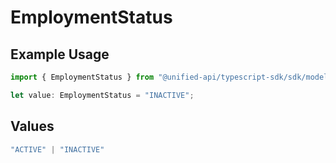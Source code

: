 # EmploymentStatus

## Example Usage

```typescript
import { EmploymentStatus } from "@unified-api/typescript-sdk/sdk/models/shared";

let value: EmploymentStatus = "INACTIVE";
```

## Values

```typescript
"ACTIVE" | "INACTIVE"
```